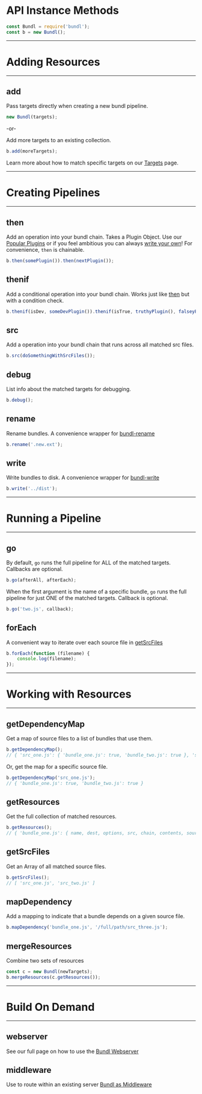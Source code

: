 # API Instance Methods
```js
const Bundl = require('bundl');
const b = new Bundl();
```

---
# Adding Resources
---

## add
Pass targets directly when creating a new bundl pipeline.
```js
new Bundl(targets);
```

-or-

Add more targets to an existing collection.
```js
b.add(moreTargets);
```

Learn more about how to match specific targets on our [Targets](TARGETS.md) page.

---
# Creating Pipelines
---

## then
Add an operation into your bundl chain. Takes a Plugin Object. Use our [Popular Plugins](https://github.com/seebigs/bundl/wiki/Popular-Plugins) or if you feel ambitious you can always [write your own](https://github.com/seebigs/bundl/wiki/Writing-Your-Own-Plugin)! For convenience, `then` is chainable.
```js
b.then(somePlugin()).then(nextPlugin());
```

## thenif
Add a conditional operation into your bundl chain. Works just like [then](#then) but with a condition check.
```js
b.thenif(isDev, someDevPlugin()).thenif(isTrue, truthyPlugin(), falseyPlugin());
```

## src
Add a operation into your bundl chain that runs across all matched src files.
```js
b.src(doSomethingWithSrcFiles());
```

## debug
List info about the matched targets for debugging.
```js
b.debug();
```

## rename
Rename bundles. A convenience wrapper for [bundl-rename](https://github.com/seebigs/bundl-rename)
```js
b.rename('.new.ext');
```

## write
Write bundles to disk. A convenience wrapper for [bundl-write](https://github.com/seebigs/bundl-write)
```js
b.write('../dist');
```

---
# Running a Pipeline
---

## go
By default, `go` runs the full pipeline for ALL of the matched targets. Callbacks are optional.
```js
b.go(afterAll, afterEach);
```
When the first argument is the name of a specific bundle, `go` runs the full pipeline for just ONE of the matched targets. Callback is optional.
```js
b.go('two.js', callback);
```

## forEach
A convenient way to iterate over each source file in [getSrcFiles](#getsrcfiles)
```js
b.forEach(function (filename) {
    console.log(filename);
});
```

---
# Working with Resources
---

## getDependencyMap
Get a map of source files to a list of bundles that use them.
```js
b.getDependencyMap();
// { 'src_one.js': { 'bundle_one.js': true, 'bundle_two.js': true }, 'src_two.js': {'bundle_two.js': true } }
```
Or, get the map for a specific source file.
```js
b.getDependencyMap('src_one.js');
// { 'bundle_one.js': true, 'bundle_two.js': true }
```

## getResources
Get the full collection of matched resources.
```js
b.getResources();
// { 'bundle_one.js': { name, dest, options, src, chain, contents, sourcemaps, changed }, 'bundle_two.js': ... }
```

## getSrcFiles
Get an Array of all matched source files.
```js
b.getSrcFiles();
// [ 'src_one.js', 'src_two.js' ]
```

## mapDependency
Add a mapping to indicate that a bundle depends on a given source file.
```js
b.mapDependency('bundle_one.js', '/full/path/src_three.js');
```

## mergeResources
Combine two sets of resources
```js
const c = new Bundl(newTargets);
b.mergeResources(c.getResources());
```

---
# Build On Demand
---

## webserver
See our full page on how to use the [Bundl Webserver](BUILD_ON_DEMAND.md)

## middleware
Use to route within an existing server [Bundl as Middleware](BUILD_ON_DEMAND.md#use-as-middleware)
